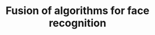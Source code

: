 ---
title: "Fusion of algorithms for face recognition"
excerpt: "Data Challenge IDEMIA-MS Big Data (ranked 1st among 57 data scientists)
* build a fusion of algorithms in order to construct the best suited solution for comparison of a pair of images
* total 9,800,713 training observations. There are in total 3,768,311 test observations.
* the performance criterion is TPR for the value of FPR = 0.0001
* LightGBoost
* Custom Loss Function - In order to penalise False Positive, I put a penalty Beta on the FP, calculating the gradient as:
grad =∂𝐿/∂𝑥=∂𝐿/∂𝑝*∂𝑝/∂𝑥=𝑝(𝛽+𝑦−𝛽𝑦)−𝑦 ,
and hessien as:
hess =∂2/𝐿∂𝑥2=𝑝(1−𝑝)(𝛽+𝑦−𝛽𝑦)"
git_url: "https://wangyangparis.github.io/DataChallenge2020/"
image: "https://upload.wikimedia.org/wikipedia/commons/2/2e/IDEMIA_Logo.jpg"
publish: true
---